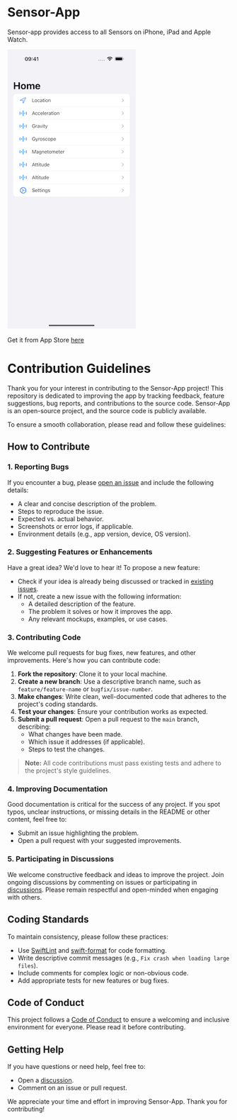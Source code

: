 
# Sensor-App

Sensor-app provides access to all Sensors on iPhone, iPad and Apple Watch.

![Sensor-App](./Sensor-App.png "Sensor-App")

Get it from App Store [here](https://apps.apple.com/us/app/sensor-app/id1466399692?l=de&ls=1 "Sensor-App")


# Contribution Guidelines

Thank you for your interest in contributing to the Sensor-App project! This repository is dedicated to improving the app by tracking feedback, feature suggestions, bug reports, and contributions to the source code. Sensor-App is an open-source project, and the source code is publicly available.

To ensure a smooth collaboration, please read and follow these guidelines:

## How to Contribute

### 1. Reporting Bugs
If you encounter a bug, please [open an issue](https://github.com/Volker88/Sensor-App/issues) and include the following details:
- A clear and concise description of the problem.
- Steps to reproduce the issue.
- Expected vs. actual behavior.
- Screenshots or error logs, if applicable.
- Environment details (e.g., app version, device, OS version).

### 2. Suggesting Features or Enhancements
Have a great idea? We'd love to hear it! To propose a new feature:
- Check if your idea is already being discussed or tracked in [existing issues](https://github.com/Volker88/Sensor-App/issues).
- If not, create a new issue with the following information:
  - A detailed description of the feature.
  - The problem it solves or how it improves the app.
  - Any relevant mockups, examples, or use cases.

### 3. Contributing Code
We welcome pull requests for bug fixes, new features, and other improvements. Here's how you can contribute code:

1. **Fork the repository**: Clone it to your local machine.
2. **Create a new branch**: Use a descriptive branch name, such as `feature/feature-name` or `bugfix/issue-number`.
3. **Make changes**: Write clean, well-documented code that adheres to the project's coding standards.
4. **Test your changes**: Ensure your contribution works as expected.
5. **Submit a pull request**: Open a pull request to the `main` branch, describing:
   - What changes have been made.
   - Which issue it addresses (if applicable).
   - Steps to test the changes.

> **Note:** All code contributions must pass existing tests and adhere to the project's style guidelines.

### 4. Improving Documentation
Good documentation is critical for the success of any project. If you spot typos, unclear instructions, or missing details in the README or other content, feel free to:
- Submit an issue highlighting the problem.
- Open a pull request with your suggested improvements.

### 5. Participating in Discussions
We welcome constructive feedback and ideas to improve the project. Join ongoing discussions by commenting on issues or participating in [discussions](https://github.com/Volker88/Sensor-App/discussions). Please remain respectful and open-minded when engaging with others.

## Coding Standards
To maintain consistency, please follow these practices:
- Use [SwiftLint](https://github.com/realm/SwiftLint) and [swift-format](https://github.com/apple/swift-format) for code formatting.
- Write descriptive commit messages (e.g., `Fix crash when loading large files`).
- Include comments for complex logic or non-obvious code.
- Add appropriate tests for new features or bug fixes.

## Code of Conduct
This project follows a [Code of Conduct](CODE_OF_CONDUCT.md) to ensure a welcoming and inclusive environment for everyone. Please read it before contributing.

## Getting Help
If you have questions or need help, feel free to:
- Open a [discussion](https://github.com/Volker88/Sensor-App/discussions).
- Comment on an issue or pull request.

We appreciate your time and effort in improving Sensor-App. Thank you for contributing!

